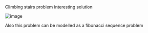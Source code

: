 Climbing stairs problem interesting solution

![image](https://user-images.githubusercontent.com/64318469/183602111-85e3c464-7dc1-4739-9475-0d6c6dd8d48c.png)

Also this problem can be modelled as a fibonacci sequence problem

